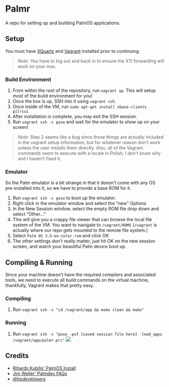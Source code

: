 # Palmr

A repo for setting up and building PalmOS applications.

## Setup
You must have [XQuartz](https://www.xquartz.org) and [Vagrant](https://www.vagrantup.com) installed prior to continuing.
> *Note:* You have to log out and back in to ensure the X11 forwarding will work on your mac.

### Build Environment
1. From within the root of the repository, run `vagrant up`. This will setup *most* of the build environment for you!
2. Once the box is up, SSH into it using `vagrant ssh`.
3. Once inside of the VM, run `sudo apt-get install xbase-clients pilrcui`
4. After installation is complete, you may exit the SSH session.
5. Run `vagrant ssh -c pose` and wait for the emulator to show up on your screen!

> *Note:* Step 2 seems like a bug since those things are actually included in the vagrant setup information, but for whatever reason don't work unless the user installs them directly. Also, all of the Vagrant commands seem to execute with a locale in Polish; I don't know why and I haven't fixed it.

### Emulator
So the Palm emulator is a bit strange in that it doesn't come with any OS pre-installed into it, so we have to provide a base ROM for it.

1. Run `vagrant ssh -c pose` to boot up the emulator.
2. Right click in the emulator window and select the "new" Options
3. In the New Session window, select the empty ROM file drop down and select "Other..."
4. This will give you a crappy file viewer that can browse the local file system of the VM. You want to navigate to `/vagrant/ROMS` (`/vagrant` is actually where our repo gets mounted to the remote file system.)
5. Select `Palm OS 3.5-en-color.rom` and click OK
6. The other settings don't really matter, just hit OK on the new session screen, and watch your beautiful Palm device boot up.

## Compiling & Running
Since your machine doesn't have the required compilers and associated tools, we need to execute all build commands on the virtual machine, thankfully, Vagrant makes that pretty easy.

### Compiling
1. Run `vagrant ssh -c "cd /vagrant/app && make clean && make"`

### Running
1. Run `vagrant ssh -c "pose -psf [saved session file here] -load_apps /vagrant/app/palmr.prc"`
![](images/spin-up-session-med.gif)

## Credits
* [Rihards Kubilis' PalmOS Install](http://handheldbreadcrumbs.github.io/2016-06-17-install-palm-os-sdk/)
* [Jim Weller' Palmdev FAQs](http://www.tldp.org/REF/palmdevqs/palmdevqs.pdf)
* [@hpdevelopers](https://twitter.com/hpdevelopers)
